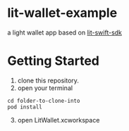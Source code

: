 # lit-wallet-example

a light wallet app based on [lit-swift-sdk](https://github.com/j-labs-xyz/lit-swift-sdk)

# Getting Started

1. clone this repository.
2. open your terminal 

```
cd folder-to-clone-into
pod install
```

3. open LitWallet.xcworkspace
